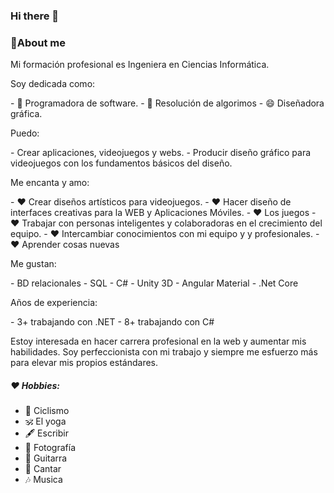 ### Hi there 👋

### 💬About me
Mi formación profesional es Ingeniera en Ciencias Informática. 
</p>Soy dedicada como:</p>
- 🤔 Programadora de software.
- 🤔 Resolución de algorimos
- 😄 Diseñadora gráfica. 

<p>Puedo:</p>
- Crear aplicaciones, videojuegos y webs. 
- Producir diseño gráfico para videojuegos con los fundamentos básicos del diseño.

<p>Me encanta y amo:</p>
- ♥  Crear diseños artísticos para videojuegos.
- ♥  Hacer diseño de interfaces creativas para la WEB y Aplicaciones Móviles.
- ♥  Los juegos 
- ♥  Trabajar con personas inteligentes y colaboradoras en el crecimiento del equipo.
- ♥  Intercambiar conocimientos con mi equipo y  y profesionales.
- ♥  Aprender cosas nuevas
  
<p>Me gustan:</p>
-  BD relacionales 
-  SQL
-  C#
-  Unity 3D
-  Angular Material
-  .Net Core

<p>Años de experiencia:</p>
-   3+  trabajando con .NET
-   8+  trabajando con C#
 
<p>Estoy interesada en hacer carrera profesional en la web y aumentar mis habilidades. Soy perfeccionista con mi trabajo y siempre me esfuerzo más para elevar mis propios estándares. </p>

##### ♥ Hobbies:
- 🚴  Ciclismo
- 🕉   El yoga 
- 🖋   Escribir
- 📸  Fotografía 
- 🎸  Guitarra
- 🎤  Cantar
- 🎶  Musica

 
<!--
**valquiriacr21/valquiriacr21** is a ✨ _special_ ✨ repository because its `README.md` (this file) appears on your GitHub profile.

Here are some ideas to get you started:

- 🔭 I’m currently working on ...
- 🌱 I’m currently learning ...
- 👯 I’m looking to collaborate on ...
- 🤔 I’m looking for help with ...
- 💬 Ask me about ...
- 📫 How to reach me: ...
- 😄 Pronouns: ...
- ⚡ Fun fact: ...
-->
